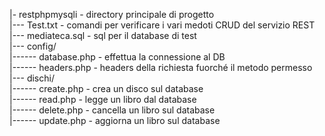 |- restphpmysqli       - directory principale di progetto  
|--- Test.txt          - comandi per verificare i vari medoti CRUD del servizio REST  
|--- mediateca.sql     - sql per il database di test  
|--- config/  
|------ database.php     - effettua la connessione al DB  
|------ headers.php      - headers della richiesta fuorché il metodo permesso  
|--- dischi/   
|------ create.php       - crea un disco sul database  
|------ read.php         - legge un libro dal database  
|------ delete.php       - cancella un libro sul database  
|------ update.php       - aggiorna un libro sul database  
